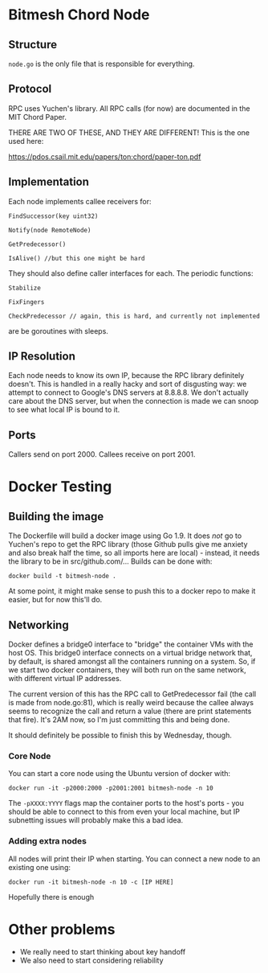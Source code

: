 # Bitmesh Chord Node
## Structure
```node.go``` is the only file that is responsible for everything.
## Protocol
RPC uses Yuchen's library.
All RPC calls (for now) are documented in the MIT Chord Paper.  

THERE ARE TWO OF THESE, AND THEY ARE DIFFERENT!  This is the one used here:

https://pdos.csail.mit.edu/papers/ton:chord/paper-ton.pdf

## Implementation
Each node implements callee receivers for:

```FindSuccessor(key uint32)```

```Notify(node RemoteNode)```

```GetPredecessor()```

```IsAlive() //but this one might be hard```

They should also define caller interfaces for each. The periodic functions:

```Stabilize```

```FixFingers```

```CheckPredecessor // again, this is hard, and currently not implemented```

are be goroutines with sleeps.

## IP Resolution
Each node needs to know its own IP, because the RPC library definitely doesn't.
This is handled in a really hacky and sort of disgusting way: we attempt to connect to Google's DNS servers at 8.8.8.8.
We don't actually care about the DNS server, but when the connection is made we can snoop to see what local IP is bound to it.

## Ports
Callers send on port 2000.
Callees receive on port 2001.

# Docker Testing
## Building the image
The Dockerfile will build a docker image using Go 1.9.  It does *not* go to Yuchen's repo to get the RPC library (those Github pulls give me anxiety and also break half the time, so all imports here are local) - instead, it needs the library to be in src/github.com/... 
Builds can be done with:

```docker build -t bitmesh-node .```

At some point, it might make sense to push this to a docker repo to make it easier, but for now this'll do.

## Networking
Docker defines a bridge0 interface to "bridge" the container VMs with the host OS. This bridge0 interface connects on a virtual bridge network that, by default, is shared amongst all the containers running on a system.  So, if we start two docker containers, they will both run on the same network, with different virtual IP addresses.

The current version of this has the RPC call to GetPredecessor fail (the call is made from node.go:81), which is really weird because the callee always seems to recognize the call and return a value (there are print statements that fire). It's 2AM now, so I'm just committing this and being done.

It should definitely be possible to finish this by Wednesday, though.

### Core Node

You can start a core node using the Ubuntu version of docker with:

```docker run -it -p2000:2000 -p2001:2001 bitmesh-node -n 10```

The ```-pXXXX:YYYY``` flags map the container ports to the host's ports - you should be able to connect to this from even your local machine, but IP subnetting issues will probably make this a bad idea.

### Adding extra nodes
All nodes will print their IP when starting.
You can connect a new node to an existing one using:

```docker run -it bitmesh-node -n 10 -c [IP HERE]```

Hopefully there is enough 

# Other problems
- We really need to start thinking about key handoff
- We also need to start considering reliability
